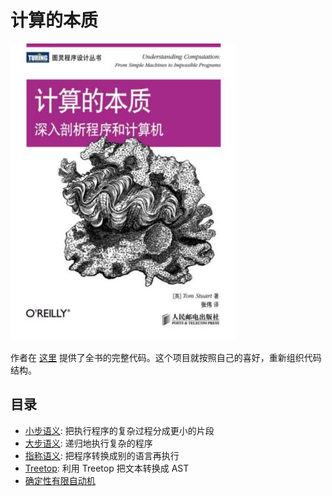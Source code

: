 # 计算的本质

![cover](cover.jpg)

作者在 [这里](https://github.com/tomstuart/computationbook) 提供了全书的完整代码。这个项目就按照自己的喜好，重新组织代码结构。

## 目录

- [小步语义](small-step): 把执行程序的复杂过程分成更小的片段
- [大步语义](big-step): 递归地执行复杂的程序
- [指称语义](denotational): 把程序转换成别的语言再执行
- [Treetop](treetop): 利用 Treetop 把文本转换成 AST
- [确定性有限自动机](Deterministic_Finite_Automataon)
